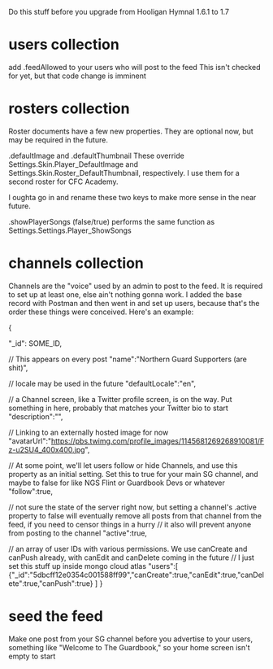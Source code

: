 Do this stuff before you upgrade from Hooligan Hymnal 1.6.1 to 1.7

# users collection

add .feedAllowed to your users who will post to the feed
This isn't checked for yet, but that code change is imminent

# rosters collection

Roster documents have a few new properties. They are optional now, but may be required in the future.

.defaultImage and .defaultThumbnail
These override Settings.Skin.Player_DefaultImage and Settings.Skin.Roster_DefaultThumbnail, respectively. I use them for a second roster for CFC Academy.

I oughta go in and rename these two keys to make more sense in the near future.

.showPlayerSongs (false/true) performs the same function as Settings.Settings.Player_ShowSongs

# channels collection

Channels are the "voice" used by an admin to post to the feed. It is required to set up at least one, else ain't nothing gonna work. I added the base record with Postman and then went in and set up users, because that's the order these things were conceived. Here's an example:

{

"\_id": SOME_ID,

// This appears on every post
"name":"Northern Guard Supporters (are shit)",

// locale may be used in the future
"defaultLocale":"en",

// a Channel screen, like a Twitter profile screen, is on the way. Put something in here, probably that matches your Twitter bio to start
"description":"",

// Linking to an externally hosted image for now
"avatarUrl":"https://pbs.twimg.com/profile_images/1145681269268910081/Fz-u2SU4_400x400.jpg",

// At some point, we'll let users follow or hide Channels, and use this property as an initial setting. Set this to true for your main SG channel, and maybe to false for like NGS Flint or Guardbook Devs or whatever
"follow":true,

// not sure the state of the server right now, but setting a channel's .active property to false will eventually remove all posts from that channel from the feed, if you need to censor things in a hurry
// it also will prevent anyone from posting to the channel
"active":true,

// an array of user IDs with various permissions. We use canCreate and canPush already, with canEdit and canDelete coming in the future
// I just set this stuff up inside mongo cloud atlas
"users":[
{"_id":"5dbcff12e0354c001588ff99","canCreate":true,"canEdit":true,"canDelete":true,"canPush":true}
]
}

# seed the feed

Make one post from your SG channel before you advertise to your users, something like "Welcome to The Guardbook," so your home screen isn't empty to start
